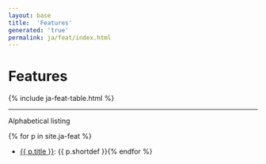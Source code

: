 ```yaml
---
layout: base
title:  'Features'
generated: 'true'
permalink: ja/feat/index.html
---
```


# Features

{% include ja-feat-table.html %}

----------

Alphabetical listing

{% for p in site.ja-feat %}
* [{{ p.title }}](): {{ p.shortdef }}{% endfor %}
